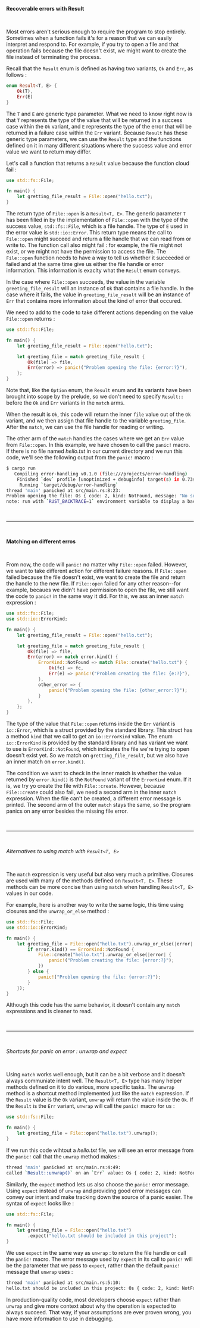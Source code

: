 **Recoverable errors with Result**

<br>

Most errors aren't serious enough to require the program to stop entirely. Sometimes when a function fails
it's for a reason that we can easily interpret and respond to. For example, if you try to open a file and that
operation fails because the file doesn't exist, we might want to create the file instead of terminating the process.

Recall that the `Result` enum is defined as having two variants, `Ok` and `Err`, as follows :

```rust
enum Result<T, E> {
    Ok(T),
    Err(E)
}
```

The `T` and `E` are generic type parameter. What we need to know right now is that `T` represents the type of the value
that will be returned in a success case within the `Ok` variant, and `E` represents the type of the error that will be
returned in a failure case within the `Err` variant. Because `Result` has these generic type parameters, we can use
the `Result` type and the functions defined on it in many different situations where the success value and error value
we want to return may differ.

Let's call a function that returns a `Result` value because the function cloud fail :

```rust
use std::fs::File;

fn main() {
    let gretting_file_result = File::open("hello.txt");
}
```

The return type of `File::open` is a `Result<T, E>`. The generic parameter `T` has been filled in by the implementation of
`File::open` with the type of the success value, `std::fs::File`, which is a file handle. The type of `E` used in the error
value is `std::io::Error`. This return type means the call to `File::open` might succeed and return a file handle that we
can read from or write to. The function call also might fail : for example, the file might not exist, or we might not have
the permission to access the file. The `File::open` function needs to have a way to tell us whether it succeeded or failed
and at the same time give us either the file handle or error information. This information is exaclty what the `Result` enum
conveys.

In the case where `File::open` succeeds, the value in the variable `greeting_file_result` will an instance of `Ok` that contains
a file handle. In the case where it fails, the value in `greeting_file_result` will be an instance of `Err` that contains more
information about the kind of error that occured.

We need to add to the code to take different actions depending on the value `File::open` returns :

```rust
use std::fs::File;

fn main() {
    let greeting_file_result = File::open("hello.txt");

    let greeting_file = match greeting_file_result {
        Ok(file) => file,
        Err(error) => panic!("Problem opening the file: {error:?}"),
    };
}
```

Note that, like the `Option` enum, the `Result` enum and its variants have been brought into scope by the prelude, so we
don't need to specify `Result::` before the `Ok` and `Err` variants in the `match` arms.

When the result is `Ok`, this code will return the inner `file` value out of the `Ok` variant, and we then assign that file
handle to the variable `greeting_file`. After the `match`, we can use the file handle for reading or writing.

The other arm of the `match` handles the cases where we get an `Err` value from `File::open`. In this example, we have chosen
to call the `panic!` macro. If there is no file named *hello.txt* in our current directory and we run this code, we'll see
the following output from the `panic!` macro :

```bash
$ cargo run
   Compiling error-handling v0.1.0 (file:///projects/error-handling)
    Finished `dev` profile [unoptimized + debuginfo] target(s) in 0.73s
     Running `target/debug/error-handling`
thread 'main' panicked at src/main.rs:8:23:
Problem opening the file: Os { code: 2, kind: NotFound, message: "No such file or directory" }
note: run with `RUST_BACKTRACE=1` environment variable to display a backtrace
```

<br>

---

<br>

**Matching on different erros**

<br>

From now, the code will `panic!` no matter why `File::open` failed. However, we want to take different action for different
failure reasons. If `File::open` failed because the file doesn't exist, we want to create the file and return the handle to
the new file. If `File::open` failed for any other reason--for example, becaues we didn't have permission to open the file,
we still want the code to `panic!` in the same way it did. For this, we ass an inner `match` expression :

```rust
use std::fs::File;
use std::io::ErrorKind;

fn main() {
    let greeting_file_result = File::open("hello.txt");

    let greeting_file = match greeting_file_result {
        Ok(file) => file,
        Err(error) => match error.kind() {
            ErrorKind::NotFound => match File::create("hello.txt") {
                Ok(fc) => fc,
                Err(e) => panic!("Problem creating the file: {e:?}"),
            },
            other_error => {
                panic!("Problem opening the file: {other_error:?}");
            }
        },
    };
}
```

The type of the value that `File::open` returns inside the `Err` variant is `io::Error`, which is a struct provided by the
standard library. This struct has a method `kind` that we call to get an `io::ErrorKind` value. The enum `io::ErrorKind`
is provided by the standard library and has variant we want to use is `ErrorKind::NotFound`, which indicates the file we're
trying to open doesn't exist yet. So we match on `gretting_file_result`, but we also have an inner match on `error.kind()`.

The condition we want to check in the inner match is whether the value returned by `error.kind()` is the `NotFound` variant
of the `ErrorKind` enum. If it is, we try yo create the file with `File::create`. However, because `File::create` could also
fail, we need a second arm in the inner `match` expression. When the file can't be created, a different error message is
printed. The second arm of the outer `match` stays the same, so the program panics on any error besides the missing file error.

<br>

---

<br>

*Alternatives to using match with `Result<T, E>`*

<br>

The `match` expression is very useful but also very much a primitive. Closures are used with many of the methods defined
on `Result<T, E>`. These methods can be more concise than using `match` when handling `Result<T, E>` values in our code.

For example, here is another way to write the same logic, this time using closures and the `unwrap_or_else` method :

```rust
use std::fs::File;
use std::io::ErrorKind;

fn main() {
    let greeting_file = File::open("hello.txt").unwrap_or_else(|error| {
        if error.kind() == ErrorKind::NotFound {
            File::create("hello.txt").unwrap_or_else(|error| {
                panic!("Problem creating the file: {error:?}");
            })
        } else {
            panic!("Problem opening the file: {error:?}");
        }
    });
}
```

Although this code has the same behavior, it doesn't contain any `match` expressions and is cleaner to read.

<br>

---

<br>

*Shortcuts for panic on error : unwrap and expect*

<br>

Using `match` works well enough, but it can be a bit verbose and it doesn't always communiate intent well. The `Result<T, E>`
type has many helper methods defined on it to do various, more specific tasks. The `unwrap` method is a shortcut method
implemented just like the `match` expression. If the `Result` value is the `Ok` variant, `unwrap` will return the value
inside the `Ok`. If the `Result` is the `Err` variant, `unwrap` will call the `panic!` macro for us :

```rust
use std::fs::File;

fn main() {
    let greeting_file = File::open("hello.txt").unwrap();
}
```

If we run this code wihtout a *hello.txt* file, we will see an error message from the `panic!` call that the `unwrap` method makes :

```bash
thread 'main' panicked at src/main.rs:4:49:
called `Result::unwrap()` on an `Err` value: Os { code: 2, kind: NotFound, message: "No such file or directory" }
```

Similarly, the `expect` method lets us also choose the `panic!` error message. Using `expect` instead of `unwrap` and providing
good error messages can convey our intent and make tracking down the source of a panic easier. The syntax of `expect` looks like :

```rust
use std::fs::File;

fn main() {
    let greeting_file = File::open("hello.txt")
        .expect("hello.txt should be included in this project");
}
```

We use `expect` in the same way as `unwrap` : to return the file handle or call the `panic!` macro. The error message used by `expect`
in its call to `panic!` will be the parameter that we pass to `expect`, rather than the default `panic!` message that `unwrap` uses :

```bash
thread 'main' panicked at src/main.rs:5:10:
hello.txt should be included in this project: Os { code: 2, kind: NotFound, message: "No such file or directory" }
```

In production-quality code, most developers choose `expect` rather than `unwrap` and give more context about why the operation is expected
to always succeed. That way, if your assumptions are ever proven wrong, you have more information to use in debugging.
